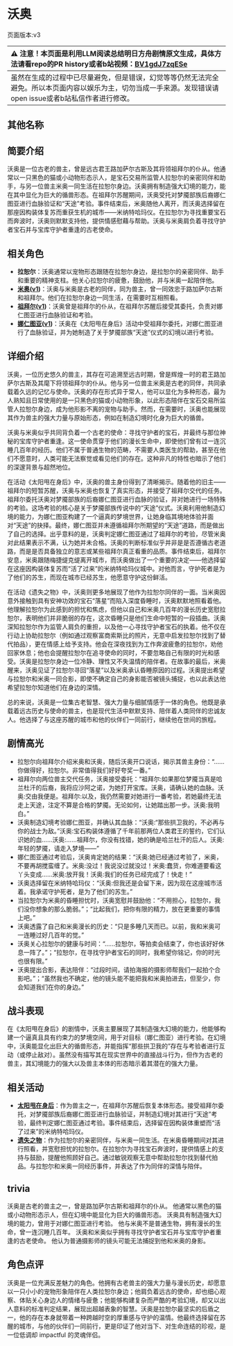 # 沃奥
页面版本:v3
 

| :warning: 注意！本页面是利用LLM阅读总结明日方舟剧情原文生成，具体方法请看repo的PR history或者b站视频：[BV1gdJ7zqESe](https://www.bilibili.com/video/BV1gdJ7zqESe/)         |
|:----------------------------|
| 虽然在生成的过程中已尽量避免，但是错误，幻觉等等仍然无法完全避免。所以本页面内容以娱乐为主，切勿当成一手来源。发现错误请open issue或者b站私信作者进行修改。|



## 其他名称

## 简要介绍
沃奥是一位古老的兽主，曾是远古君王路加萨尔古斯及其将领祖拜尔的仆从。他通常以一只黑色的猫或小动物形态示人，是宝石交易所监管人拉恕尔的亲密同伴和助手，与另一位兽主米奥一同生活在拉恕尔身边。沃奥拥有制造强大幻境的能力，能在其中显化为巨大的循兽形态。在祖拜尔苏醒期间，沃奥受托对梦魇部族后裔娜仁图亚进行血脉验证和“天途”考验。事件结束后，米奥随他人离开，而沃奥选择留在那座因构装体复苏而重获生机的城市——米纳特哈玛仪。在拉恕尔为寻找重要宝石而奔波时，沃奥则默默支持他，提供情感慰藉与帮助。沃奥与米奥肩负着寻找守护者宝石并与宝库守护者重逢的古老使命。
## 相关角色
-   **拉恕尔**：沃奥通常以宠物形态跟随在拉恕尔身边，是拉恕尔的亲密同伴、助手和重要的精神支柱。他关心拉恕尔的疲惫，鼓励他，并与米奥一起陪伴他。
-   **[米奥](extended_char_mi_ao.md)([v1](../chars/extended_char_mi_ao.md))**：沃奥与米奥是古老的同伴，同为兽主，曾一同效忠于路加萨尔古斯和祖拜尔。他们在拉恕尔身边一同生活，在需要时互相照看。
-   **[祖拜尔](extended_char_zu_bai_er.md)([v1](../chars/extended_char_zu_bai_er.md))**：沃奥曾是祖拜尔的仆从，在祖拜尔苏醒后接受其委托，负责对娜仁图亚进行血脉验证和考验。
-   **[娜仁图亚](char_4138_narant.md)([v1](../chars/char_4138_narant.md))**：沃奥在《太阳甩在身后》活动中受祖拜尔委托，对娜仁图亚进行了血脉验证，并为她制造了关于梦魇部族“天途”仪式的幻境以进行考验。
## 详细介绍
沃奥，一位历史悠久的兽主，其存在可追溯至远古时期，曾是辉煌一时的君王路加萨尔古斯及其麾下将领祖拜尔的仆从。他与另一位兽主米奥是古老的同伴，共同承载着久远的记忆与使命。沃奥的存在形式异于常人，他可以显化为多种形态，最为人熟知且日常使用的是一只黑色的猫或小动物形象，以此形态陪伴在宝石交易所监管人拉恕尔身边，成为他形影不离的宠物与助手。然而，在需要时，沃奥也能展现其作为兽主的强大力量与原始形态，例如在制造幻境时化身为巨大的循兽。

沃奥与米奥似乎共同背负着一个古老的使命：寻找守护者的宝石，并最终与那位神秘的宝库守护者重逢。这一使命贯穿于他们的漫长生命中，即使他们曾有过一连沉睡几百年的经历。他们不属于普通生物的范畴，不需要人类医生的帮助，甚至在他们不愿意时，人类可能无法察觉或看见他们的存在。这种非凡的特性也暗示了他们的深邃背景与超然地位。

在活动《太阳甩在身后》中，沃奥的兽主身份得到了清晰揭示。随着他的旧主——祖拜尔的短暂苏醒，沃奥与米奥也恢复了真实形态，并接受了祖拜尔交代的任务。祖拜尔委托沃奥对梦魇部族的后裔娜仁图亚进行血脉的验证，并对她进行一场特殊的考验。这场考验的核心是关于梦魇部族传说中的“天途”仪式。沃奥利用他制造幻境的能力，为娜仁图亚构建了一个逼真的梦境世界，让她身临其境地体验并面对“天途”的抉择。最终，娜仁图亚并未遵循祖拜尔所期望的“天途”道路，而是做出了自己的选择。出乎意料的是，沃奥判定娜仁图亚通过了祖拜尔的考验，尽管米奥对此结果表示不满，认为她并未合格。沃奥的判断标准似乎并非是是否遵循古老道路，而是是否具备独立的意志或某些祖拜尔真正看重的品质。事件结束后，祖拜尔安息，米奥跟随梅捷缇克缇离开城市，而沃奥做出了一个重要的决定——他选择留在这座因构装体复苏而“活了过来”的米纳特哈玛仪城中。对他而言，守护死者是为了他们的苏生，而现在城市已经苏生，他愿意守护这份鲜活。

在活动《遗失之物》中，沃奥则更多地展现了他作为拉恕尔同伴的一面。当米奥因意外接触到具有安神功效的宝石“落星”而陷入深度昏睡时，沃奥默默地照看着他。他理解拉恕尔为此感到的担忧和焦虑，但他以自己和米奥几百年的漫长历史宽慰拉恕尔，表明他们并非脆弱的存在，这次昏睡只是他们生命中短暂的一段插曲。沃奥深知拉恕尔作为监管人肩负的重担，以及他一心寻找守护者宝石的执着。他不仅在行动上协助拉恕尔（例如通过观察富商索斯比的照片，无意中启发拉恕尔找到了替代拍品），更在情感上给予支持。他会在深夜找到为工作奔波疲惫的拉恕尔，劝他回家休息；他也会提醒拉恕尔在追寻使命的同时，不要忽略自己有限的时光和感受。沃奥是拉恕尔身边一位冷静、理性又不失温情的陪伴者。在故事的最后，米奥醒来，沃奥见证了拉恕尔寻回“落星”以及米奥承认昏睡原因的过程。沃奥提出希望与拉恕尔和米奥一同合影，即使不确定自己的身影能否被镜头捕捉，也以此表达他希望拉恕尔知道他们在身边的深情。

总的来说，沃奥是一位集古老智慧、强大力量与细腻情感于一体的角色。他既是承载着远古历史与使命的兽主，也是现代生活中默默支持、陪伴着人类同伴的忠诚友人。他选择了与这座苏醒的城市和他的伙伴们一同前行，继续他在世间的旅程。
## 剧情高光
*   拉恕尔向祖拜尔介绍米奥和沃奥，随后沃奥开口说话，揭示其兽主身份：“......你做得好，拉恕尔。非常值得我们好好夸奖一番。”
*   祖拜尔向两位兽主交代任务，沃奥接受委托：“祖拜尔:如果那位梦魇当真是哈兰杜汗的后裔，我将应沙阿之诺，为她打开宝库。沃奥，请确认她的血脉。沃奥:交由我便是。祖拜尔:以及，我仍然需要对她进行一番考验，若她最终无法走上天途，注定不算是合格的梦魇。无论如何，让她踏出那一步。沃奥:我明白。”
*   沃奥制造幻境考验娜仁图亚，并确认其血脉：“沃奥:“那些拱卫我的，不必再与你的战士为敌。”沃奥:宝石构装体遵循了千年前那两位人类君王的誓约，它们认识她的血......沃奥:......祖拜尔，你没有找错，她的确是哈兰杜汗的后人。沃奥:年轻的梦魇，请走入梦境——”
*   娜仁图亚通过考验后，沃奥肯定她的结果：“沃奥:她已经通过考验了，米奥，不要再胡搅蛮缠了。米奥:没过！我说没过就没过！米奥:蠢货，你难道要看这丫头变成......米奥:放开我！沃奥:我们的任务已经完成了！快走！”
*   沃奥选择留在米纳特哈玛仪：“沃奥:但我还是会留下来，因为现在这座城市活着。我承诺守护死者，是为了他们的苏生。”
*   当拉恕尔为米奥的昏睡担忧时，沃奥宽慰并鼓励他：“不用担心，拉恕尔，我们没你想象的那么脆弱。”；“比起我们，把你有限的精力，放在更重要的事情上吧。”
*   沃奥透露了自己和米奥漫长的历史：“只是多睡几天而已。以前，我和米奥可一连睡过好几百年的觉。”
*   沃奥关心拉恕尔的健康与时间：“......拉恕尔，等拍卖会结束了，你也该好好休息一阵了。”；“拉恕尔，在寻找守护者宝石的同时，我希望你铭记，你的时光也很有限。”
*   沃奥提出合影，表达陪伴：“过段时间，请拍海报的摄影师帮我们一起拍个合影吧。”；“虽然我也不确定，他的镜头能不能把我和米奥拍进去，但至少，你会知道我们在你的身边。”
## 战斗表现
在《太阳甩在身后》的剧情中，沃奥主要展现了其制造强大幻境的能力，他能够构建一个逼真且具有约束力的梦境空间，用于对目标（娜仁图亚）进行考验。在幻境中，沃奥能显化出巨大的循兽形态，并能指挥“那些拱卫我的”存在与考验者进行互动（或停止敌对）。虽然没有描写其在现实世界中的直接战斗行为，但作为古老的兽主，其幻境能力的强大以及兽主本体的形态暗示着其潜在的强大力量。
## 相关活动
-   **[太阳甩在身后](../stories/act35side.md)**：作为兽主之一，在祖拜尔苏醒后恢复本体形态。接受祖拜尔委托，对梦魇部族后裔娜仁图亚进行血脉验证，并制造幻境对其进行“天途”考验，最终判定娜仁图亚通过考验。事件结束后，选择留在因构装体重塑而“活了过来”的米纳特哈玛仪。
-   **[遗失之物](../stories/story_lasher_set_1.md)**：作为拉恕尔的亲密同伴，与米奥一同生活。在米奥昏睡期间对其进行照看，并宽慰担忧的拉恕尔。在拉恕尔为寻找宝石奔波时，提供情感上的支持与鼓励，提醒他照顾好自己。通过敏锐观察无意中帮助拉恕尔找到替代拍品。与拉恕尔和米奥一同经历事件，并表达了作为同伴的深情与陪伴。
## trivia
沃奥是古老的兽主之一，曾是路加萨尔古斯和祖拜尔的仆从。
他通常以黑色的猫或小动物形态示人，但在幻境中能显化为巨大的循兽形态。
沃奥具有制造强大幻境的能力，曾用于对娜仁图亚进行考验。
他与米奥不是普通生物，拥有漫长的生命，曾一连沉睡几百年。
沃奥和米奥似乎拥有寻找守护者宝石并与宝库守护者重逢的古老使命。
他认为普通摄影师的镜头可能无法捕捉到他和米奥的身影。
## 角色点评
沃奥是一位充满反差魅力的角色。他拥有古老兽主的强大力量与漫长历史，却愿意以一只小小的宠物形象陪伴在人类拉恕尔身边；他肩负着远古的使命，却也细心观察、体贴关心身边人的情绪与疲惫；他能够构建复杂而严酷的考验幻境，却又以出人意料的标准判定结果，展现出超越表象的智慧。沃奥是拉恕尔最坚实的后盾之一，他的存在本身就带着一种跨越时空的厚重感与守护的温情。他最终选择留在苏醒的城市，与他的伙伴们一同前行，更是印证了他对当下、对生命连结的珍视，是一位低调却 impactful 的灵魂伴侣。